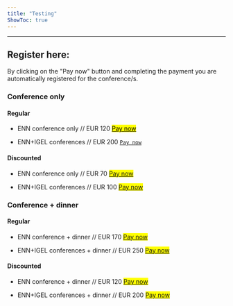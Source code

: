 ```yaml
---
title: "Testing"
ShowToc: true
---
```


---

## Register here:

By clicking on the "Pay now" button and completing the payment you are automatically registered for the conference/s.

### Conference only

#### Regular

- ENN conference only // EUR 120 [<mark>Pay now</mark>](https://buy.stripe.com/8wM6qv0I575W1c45kZ)

- ENN+IGEL conferences // EUR 200 [`Pay now`](https://buy.stripe.com/8wM6qv0I575W1c45kZ)

#### Discounted

- ENN conference only // EUR 70 <mark>[Pay now](https://buy.stripe.com/8wM6qv0I575W1c45kZ)</mark>

- ENN+IGEL conferences // EUR 100 <mark>[Pay now](https://buy.stripe.com/8wM6qv0I575W1c45kZ)</mark>


### Conference + dinner

#### Regular

- ENN conference + dinner // EUR 170 <mark>[Pay now](https://buy.stripe.com/8wM6qv0I575W1c45kZ)</mark>

- ENN+IGEL conferences + dinner // EUR 250 <mark>[Pay now](https://buy.stripe.com/8wM6qv0I575W1c45kZ)</mark>

#### Discounted

- ENN conference + dinner // EUR 120 <mark>[Pay now](https://buy.stripe.com/8wM6qv0I575W1c45kZ)</mark>

- ENN+IGEL conferences + dinner // EUR 200 <mark>[Pay now](https://buy.stripe.com/8wM6qv0I575W1c45kZ)</mark>